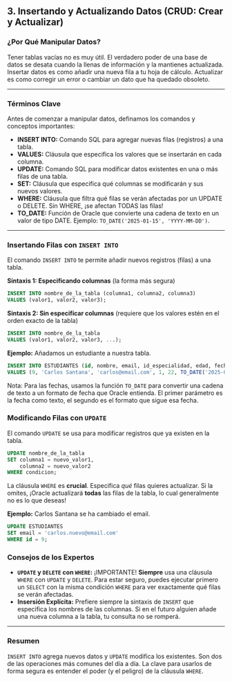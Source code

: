 ## 3. Insertando y Actualizando Datos (CRUD: Crear y Actualizar)

### ¿Por Qué Manipular Datos?

Tener tablas vacías no es muy útil. El verdadero poder de una base de datos se desata cuando la llenas de información y la mantienes actualizada. Insertar datos es como añadir una nueva fila a tu hoja de cálculo. Actualizar es como corregir un error o cambiar un dato que ha quedado obsoleto.

---

### Términos Clave

Antes de comenzar a manipular datos, definamos los comandos y conceptos importantes:

- **INSERT INTO:** Comando SQL para agregar nuevas filas (registros) a una tabla.
- **VALUES:** Cláusula que especifica los valores que se insertarán en cada columna.
- **UPDATE:** Comando SQL para modificar datos existentes en una o más filas de una tabla.
- **SET:** Cláusula que especifica qué columnas se modificarán y sus nuevos valores.
- **WHERE:** Cláusula que filtra qué filas se verán afectadas por un UPDATE o DELETE. Sin WHERE, ¡se afectan TODAS las filas!
- **TO_DATE:** Función de Oracle que convierte una cadena de texto en un valor de tipo DATE. Ejemplo: `TO_DATE('2025-01-15', 'YYYY-MM-DD')`.

---

### Insertando Filas con `INSERT INTO`

El comando `INSERT INTO` te permite añadir nuevos registros (filas) a una tabla.

**Sintaxis 1: Especificando columnas** (la forma más segura)
```sql
INSERT INTO nombre_de_la_tabla (columna1, columna2, columna3)
VALUES (valor1, valor2, valor3);
```

**Sintaxis 2: Sin especificar columnas** (requiere que los valores estén en el orden exacto de la tabla)
```sql
INSERT INTO nombre_de_la_tabla
VALUES (valor1, valor2, valor3, ...);
```

**Ejemplo:** Añadamos un estudiante a nuestra tabla.
```sql
INSERT INTO ESTUDIANTES (id, nombre, email, id_especialidad, edad, fecha_matricula)
VALUES (9, 'Carlos Santana', 'carlos@email.com', 1, 22, TO_DATE('2025-09-01', 'YYYY-MM-DD'));
```

Nota: Para las fechas, usamos la función `TO_DATE` para convertir una cadena de texto a un formato de fecha que Oracle entienda. El primer parámetro es la fecha como texto, el segundo es el formato que sigue esa fecha.

### Modificando Filas con `UPDATE`

El comando `UPDATE` se usa para modificar registros que ya existen en la tabla.
```sql
UPDATE nombre_de_la_tabla
SET columna1 = nuevo_valor1,
    columna2 = nuevo_valor2
WHERE condicion;
```

La cláusula `WHERE` es **crucial**. Especifica *qué* filas quieres actualizar. Si la omites, ¡Oracle actualizará **todas** las filas de la tabla, lo cual generalmente no es lo que deseas!

**Ejemplo:** Carlos Santana se ha cambiado el email.
```sql
UPDATE ESTUDIANTES
SET email = 'carlos.nuevo@email.com'
WHERE id = 9;
```

### Consejos de los Expertos

- **`UPDATE` y `DELETE` con `WHERE`:** ¡IMPORTANTE! **Siempre** usa una cláusula `WHERE` con `UPDATE` y `DELETE`. Para estar seguro, puedes ejecutar primero un `SELECT` con la misma condición `WHERE` para ver exactamente qué filas se verán afectadas.
- **Insersión Explícita:** Prefiere siempre la sintaxis de `INSERT` que especifica los nombres de las columnas. Si en el futuro alguien añade una nueva columna a la tabla, tu consulta no se romperá.

---

### Resumen

`INSERT INTO` agrega nuevos datos y `UPDATE` modifica los existentes. Son dos de las operaciones más comunes del día a día. La clave para usarlos de forma segura es entender el poder (y el peligro) de la cláusula `WHERE`.
